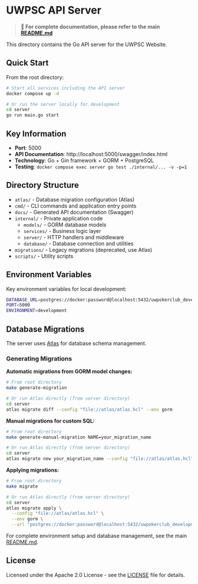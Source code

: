 # UWPSC API Server

> **📖 For complete documentation, please refer to the main [README.md](../README.md)**

This directory contains the Go API server for the UWPSC Website.

## Quick Start

From the root directory:
```bash
# Start all services including the API server
docker compose up -d

# Or run the server locally for development
cd server
go run main.go start
```

## Key Information

- **Port**: 5000
- **API Documentation**: http://localhost:5000/swagger/index.html
- **Technology**: Go + Gin framework + GORM + PostgreSQL
- **Testing**: `docker compose exec server go test ./internal/... -v -p=1`

## Directory Structure

- `atlas/` - Database migration configuration (Atlas)
- `cmd/` - CLI commands and application entry points
- `docs/` - Generated API documentation (Swagger)
- `internal/` - Private application code
  - `models/` - GORM database models
  - `services/` - Business logic layer
  - `server/` - HTTP handlers and middleware
  - `database/` - Database connection and utilities
- `migrations/` - Legacy migrations (deprecated, use Atlas)
- `scripts/` - Utility scripts

## Environment Variables

Key environment variables for local development:

```bash
DATABASE_URL=postgres://docker:password@localhost:5432/uwpokerclub_development
PORT=5000
ENVIRONMENT=development
```

## Database Migrations

The server uses [Atlas](https://atlasgo.io/) for database schema management.

### Generating Migrations

**Automatic migrations from GORM model changes:**
```bash
# From root directory
make generate-migration

# Or run Atlas directly (from server directory)
cd server
atlas migrate diff --config "file://atlas/atlas.hcl" --env gorm
```

**Manual migrations for custom SQL:**
```bash
# From root directory
make generate-manual-migration NAME=your_migration_name

# Or run Atlas directly (from server directory)
cd server
atlas migrate new your_migration_name --config "file://atlas/atlas.hcl" --env gorm
```

**Applying migrations:**
```bash
# From root directory
make migrate

# Or run Atlas directly (from server directory)
cd server
atlas migrate apply \
  --config "file://atlas/atlas.hcl" \
  --env gorm \
  --url "postgres://docker:password@localhost:5432/uwpokerclub_development?sslmode=disable"
```

For complete environment setup and database management, see the main [README.md](../README.md).

## License

Licensed under the Apache 2.0 License - see the [LICENSE](../LICENSE) file for details.

